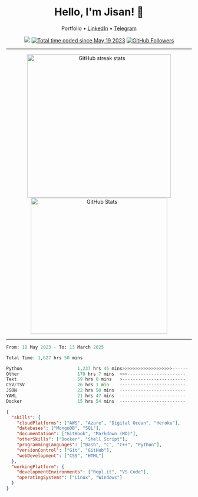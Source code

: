 <!-- Jisan -->
<h1 align="center">Hello, I'm Jisan! 👋</h1>

<p align="center">
  Portfolio •
  <a href="https://www.linkedin.com/in/jisan09">LinkedIn</a> •
  <a href="https://t.me/jisan09">Telegram</a>
</p>

<!-- Counts -->
<p align="center">
  <a href="https://hits.seeyoufarm.com"><img src="https://hits.seeyoufarm.com/api/count/incr/badge.svg?url=https%3A%2F%2Fgithub.com%2FJisan09&count_bg=%232F7BAF&title_bg=%23555555&icon=anaconda.svg&icon_color=%23E7E7E7&title=Account+Hits&edge_flat=false"/></a>
  <a href="https://wakatime.com/@59020bc3-9b8e-41db-b0cc-57a751565bc6"><img src="https://wakatime.com/badge/user/59020bc3-9b8e-41db-b0cc-57a751565bc6.svg?style=flat" alt="Total time coded since May 19 2023" /></a>
  <a href="https://github.com/jisan09?tab=followers"><img src="https://img.shields.io/github/followers/jisan09?logo=github" alt="GitHub Followers" /></a>
</p>

---

<!-- GitHub Stats -->
<p align="center">
  <img src="https://streak-stats.demolab.com/?user=jisan09&theme=transparent" alt="GitHub streak stats" width="390" />
  <img src="https://github-readme-stats.vercel.app/api?username=Jisan09&show_icons=true&theme=transparent&rank_icon=github&count_private=true" alt="GitHub Stats" width="370" /> 
</p>

---

<!--START_SECTION:waka-->

```python
From: 18 May 2023 - To: 13 March 2025

Total Time: 1,627 hrs 50 mins

Python                     1,237 hrs 45 mins>>>>>>>>>>>>>>>>>>>------   76.04 %
Other                      170 hrs 7 mins  >>>----------------------   10.45 %
Text                       59 hrs 8 mins   >------------------------   03.63 %
CSV/TSV                    26 hrs 1 min    -------------------------   01.60 %
JSON                       22 hrs 50 mins  -------------------------   01.40 %
YAML                       21 hrs 47 mins  -------------------------   01.34 %
Docker                     15 hrs 54 mins  -------------------------   00.98 %
```

<!--END_SECTION:waka-->
 
 <!-- Stats -->
 

```json
{
  "skills": {
    "cloudPlatforms": ["AWS", "Azure", "Digital Ocean", "Heroku"],
    "databases": ["MongoDB", "SQL"],
    "documentation": ["GitBook", "Markdown (MD)"],
    "otherSkills": ["Docker", "Shell Script"],
    "programmingLanguages": ["Bash", "C", "C++", "Python"],
    "versionControl": ["Git", "GitHub"],
    "webDevelopment": ["CSS", "HTML"]
  },
  "workingPlatform": {
    "developmentEnvironments": ["Repl.it", "VS Code"],
    "operatingSystems": ["Linux", "Windows"]
  }
}
```
